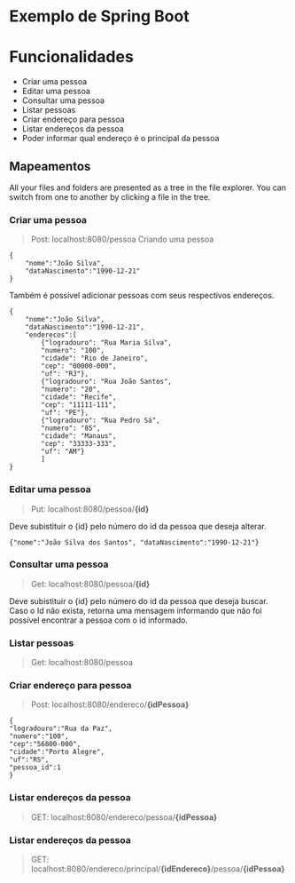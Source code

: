 ﻿# Exemplo de Spring Boot



# Funcionalidades

 - Criar uma pessoa
 - Editar uma pessoa
 - Consultar uma pessoa
 - Listar pessoas
 - Criar endereço para pessoa
 - Listar endereços da pessoa
 - Poder informar qual endereço é o principal da pessoa



## Mapeamentos


All your files and folders are presented as a tree in the file explorer. You can switch from one to another by clicking a file in the tree.

### Criar uma pessoa

> Post: localhost:8080/pessoa
Criando uma pessoa

    {
	    "nome":"João Silva",
	    "dataNascimento":"1990-12-21"
	}

Também é possivel adicionar pessoas com seus respectivos endereços.

    {	
	    "nome":"João Silva",
		"dataNascimento":"1990-12-21",
		"enderecos":[
			{"logradouro": "Rua Maria Silva",
			"numero": "100",
			"cidade": "Rio de Janeiro",
			"cep": "00000-000",
			"uf": "RJ"},
			{"logradouro": "Rua João Santos",
			"numero": "20",
			"cidade": "Recife",
			"cep": "11111-111",
			"uf": "PE"},
			{"logradouro": "Rua Pedro Sá",
			"numero": "85",
			"cidade": "Manaus",
			"cep": "33333-333",
			"uf": "AM"}
			]
	}


### Editar uma pessoa
> Put: localhost:8080/pessoa/**{id}**

Deve  subistituir o {id} pelo número do id da pessoa que deseja alterar.

    {"nome":"João Silva dos Santos", "dataNascimento":"1990-12-21"}
    
### Consultar uma pessoa
> Get: localhost:8080/pessoa/**{id}**

Deve  subistituir o {id} pelo número do id da pessoa que deseja buscar. Caso o Id não exista, retorna uma mensagem informando que não foi possível encontrar a pessoa com o id informado.

### Listar pessoas
> Get: localhost:8080/pessoa

### Criar endereço para pessoa

> Post: localhost:8080/endereco/**{idPessoa}**

    {
    "logradouro":"Rua da Paz",
	"numero":"100",
	"cep":"56800-000",
	"cidade":"Porto Alegre",
	"uf":"RS",
	"pessoa_id":1
	}



### Listar endereços da pessoa

> GET: localhost:8080/endereco/pessoa/**{idPessoa}**



### Listar endereços da pessoa

> GET: localhost:8080/endereco/principal/**{idEndereco}**/pessoa/**{idPessoa}**



